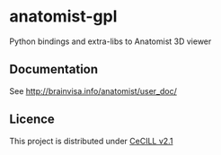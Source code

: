 # anatomist-gpl
Python bindings and extra-libs to Anatomist 3D viewer

## Documentation
See http://brainvisa.info/anatomist/user_doc/

## Licence
This project is distributed under [CeCILL v2.1](http://www.cecill.info/licences/Licence_CeCILL_V2.1-en.html)
